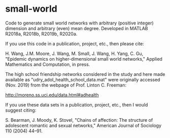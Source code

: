 # small-world
Code to generate small world networks with arbitrary (positive integer) dimension and arbitrary (even) mean degree. Developed in MATLAB R2018a, R2018b, R2019b, R2020a.

If you use this code in a publication, project, etc., then please cite:

H. Wang, J.M. Moore, J. Wang, M. Small, J. Wang, H. Yang, C. Gu, "Epidemic dynamics on higher-dimensional small world networks," Applied Mathematics and Computation, in press.

The high school friendship networks considered in the study and here made available as "udry_adol_health_school_data.mat" were originally accessed (Nov. 2019) from the webpage of Prof. Linton C. Freeman:

http://moreno.ss.uci.edu/data.html#adhealth

If you use these data sets in a publication, project, etc., then I would suggest citing:

S. Bearman, J. Moody, K. Stovel, "Chains of affection: The structure of adolescent romantic and sexual networks," American Journal of Sociology 110 (2004) 44–91.
